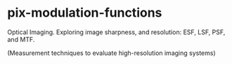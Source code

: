 # pix-modulation-functions
Optical Imaging.
Exploring image sharpness, and resolution:
ESF, LSF, PSF, and MTF.

(Measurement techniques to evaluate high-resolution imaging systems)
